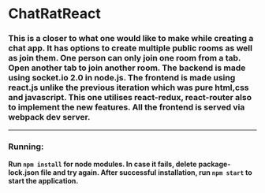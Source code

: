 # ChatRatReact
### This is a closer to what one would like to make while creating a chat app. It has options to create multiple public rooms as well as join them. One person can only join one room from a tab. Open another tab to join another room. The backend is made using socket.io 2.0 in node.js. The frontend is made using react.js unlike the previous iteration which was pure html,css and javascript. This one utilises react-redux, react-router also to implement the new features. All the frontend is served via webpack dev server. 

<hr/>

### Running:
**Run `npm install` for node modules. In case it fails, delete package-lock.json file and try again. After successful installation, run `npm start` to start the application.** 

